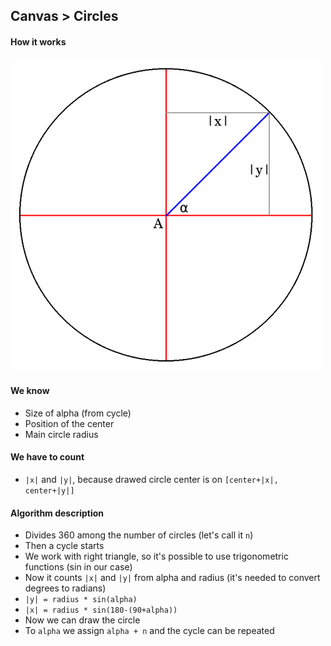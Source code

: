 ## Canvas > Circles

#### How it works

![explanation](https://raw.githubusercontent.com/pesout/canvas/master/circles/explanation.png)

#### We know
- Size of alpha (from cycle)
- Position of the center
- Main circle radius

#### We have to count
- `|x|` and `|y|`, because drawed circle center is on `[center+|x|, center+|y|]`

#### Algorithm description
- Divides 360 among the number of circles (let's call it `n`)
- Then a cycle starts
- We work with right triangle, so it's possible to use trigonometric functions (sin in our case)
- Now it counts `|x|` and `|y|` from alpha and radius (it's needed to convert degrees to radians)
 - `|y| = radius * sin(alpha)`
 - `|x| = radius * sin(180-(90+alpha))`
- Now we can draw the circle
- To `alpha` we assign `alpha + n` and the cycle can be repeated

